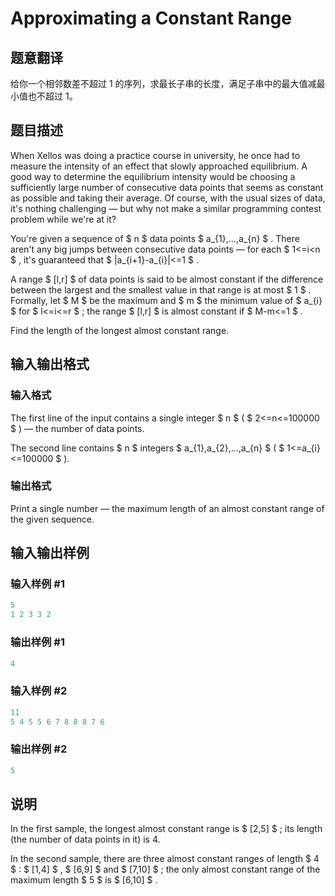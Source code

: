 # Approximating a Constant Range

## 题意翻译

给你一个相邻数差不超过 $1$ 的序列，求最长子串的长度，满足子串中的最大值减最小值也不超过 $1$。

## 题目描述

When Xellos was doing a practice course in university, he once had to measure the intensity of an effect that slowly approached equilibrium. A good way to determine the equilibrium intensity would be choosing a sufficiently large number of consecutive data points that seems as constant as possible and taking their average. Of course, with the usual sizes of data, it's nothing challenging — but why not make a similar programming contest problem while we're at it?

You're given a sequence of $ n $ data points $ a_{1},...,a_{n} $ . There aren't any big jumps between consecutive data points — for each $ 1<=i&lt;n $ , it's guaranteed that $ |a_{i+1}-a_{i}|<=1 $ .

A range $ [l,r] $ of data points is said to be almost constant if the difference between the largest and the smallest value in that range is at most $ 1 $ . Formally, let $ M $ be the maximum and $ m $ the minimum value of $ a_{i} $ for $ l<=i<=r $ ; the range $ [l,r] $ is almost constant if $ M-m<=1 $ .

Find the length of the longest almost constant range.

## 输入输出格式

### 输入格式

The first line of the input contains a single integer $ n $ ( $ 2<=n<=100000 $ ) — the number of data points.

The second line contains $ n $ integers $ a_{1},a_{2},...,a_{n} $ ( $ 1<=a_{i}<=100000 $ ).

### 输出格式

Print a single number — the maximum length of an almost constant range of the given sequence.

## 输入输出样例

### 输入样例 #1

```cpp
5
1 2 3 3 2

```
### 输出样例 #1

```cpp
4

```
### 输入样例 #2

```cpp
11
5 4 5 5 6 7 8 8 8 7 6

```
### 输出样例 #2

```cpp
5

```
## 说明

In the first sample, the longest almost constant range is $ [2,5] $ ; its length (the number of data points in it) is 4.

In the second sample, there are three almost constant ranges of length $ 4 $ : $ [1,4] $ , $ [6,9] $ and $ [7,10] $ ; the only almost constant range of the maximum length $ 5 $ is $ [6,10] $ .

